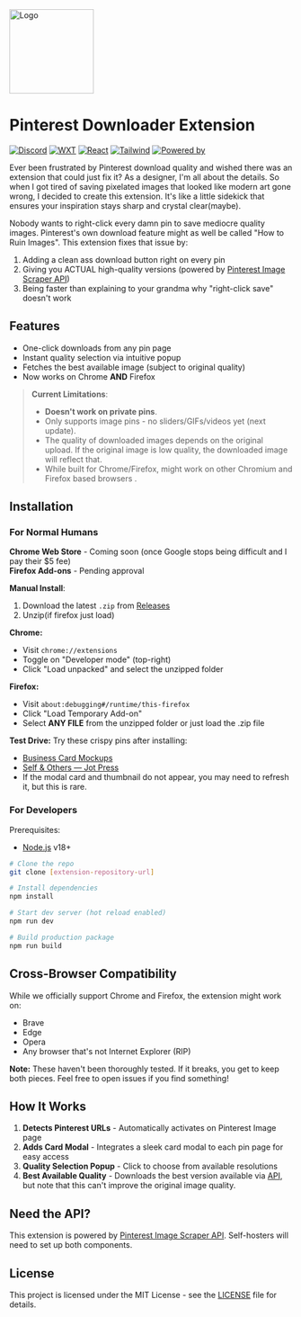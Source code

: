 <img src="https://i.pinimg.com/736x/f7/c3/ab/f7c3ab7931ba3dbac1b9825db2d64441.jpg" alt="Logo" width="150">

# Pinterest Downloader Extension

[![Discord](https://img.shields.io/badge/Discord-%235865F2.svg?&logo=discord&logoColor=fff&labelColor=black&colorB=blue)](https://neoteric.eu.org/)
[![WXT](https://img.shields.io/badge/WXT-0.19.13-blue?labelColor=black)](https://wxt.dev)
[![React](https://img.shields.io/badge/React-%2320232a.svg?logo=react&logoColor=fff&labelColor=black&colorB=blue)](https://react.dev)
[![Tailwind](https://img.shields.io/badge/Tailwind-06B6D4?logo=tailwindcss&logoColor=fff&labelColor=black&colorB=blue)](https://tailwindcss.com)
[![Powered by](https://img.shields.io/badge/Powered_by-Pinterest_Scraper_API-blue?labelColor=black)](https://github.com/ifeiera/pinterest-scraper)

Ever been frustrated by Pinterest download quality and wished there was an extension that could just fix it? As a designer, I'm all about the details. So when I got tired of saving pixelated images that looked like modern art gone wrong, I decided to create this extension. It's like a little sidekick that ensures your inspiration stays sharp and crystal clear(maybe).

Nobody wants to right-click every damn pin to save mediocre quality images. Pinterest's own download feature might as well be called "How to Ruin Images". This extension fixes that issue by:

1. Adding a clean ass download button right on every pin
2. Giving you ACTUAL high-quality versions (powered by [Pinterest Image Scraper API](https://github.com/ifeiera/pinterest-scraper))
3. Being faster than explaining to your grandma why "right-click save" doesn't work

## Features

- One-click downloads from any pin page
- Instant quality selection via intuitive popup
- Fetches the best available image (subject to original quality)
- Now works on Chrome **AND** Firefox

> **Current Limitations**:
>
> - **Doesn't work on private pins**.
> - Only supports image pins - no sliders/GIFs/videos yet (next update).
> - The quality of downloaded images depends on the original upload. If the original image is low quality, the downloaded image will reflect that.
> - While built for Chrome/Firefox, might work on other Chromium and Firefox based browsers .

## Installation

### For Normal Humans

**Chrome Web Store** - Coming soon (once Google stops being difficult and I pay their $5 fee)  
**Firefox Add-ons** - Pending approval

**Manual Install**:

1. Download the latest `.zip` from [Releases](https://github.com/NTC-Department/pinterest-downloader/releases)
2. Unzip(if firefox just load)

**Chrome:**

- Visit `chrome://extensions`
- Toggle on "Developer mode" (top-right)
- Click "Load unpacked" and select the unzipped folder

**Firefox:**

- Visit `about:debugging#/runtime/this-firefox`
- Click "Load Temporary Add-on"
- Select **ANY FILE** from the unzipped folder or just load the .zip file

**Test Drive:**
Try these crispy pins after installing:

- [Business Card Mockups](https://id.pinterest.com/pin/791859547022537413/)
- [Self & Others — Jot Press](https://id.pinterest.com/pin/1074178948624472086/)
- If the modal card and thumbnail do not appear, you may need to refresh it, but this is rare.

### For Developers

Prerequisites:

- [Node.js](https://nodejs.org) v18+

```bash
# Clone the repo
git clone [extension-repository-url]

# Install dependencies
npm install

# Start dev server (hot reload enabled)
npm run dev

# Build production package
npm run build
```

## Cross-Browser Compatibility

While we officially support Chrome and Firefox, the extension might work on:

- Brave
- Edge
- Opera
- Any browser that's not Internet Explorer (RIP)

**Note:** These haven't been thoroughly tested. If it breaks, you get to keep both pieces. Feel free to open issues if you find something!

## How It Works

1. **Detects Pinterest URLs** - Automatically activates on Pinterest Image page
2. **Adds Card Modal** - Integrates a sleek card modal to each pin page for easy access
3. **Quality Selection Popup** - Click to choose from available resolutions
4. **Best Available Quality** - Downloads the best version available via [API](https://github.com/ifeiera/pinterest-scraper), but note that this can't improve the original image quality.

## Need the API?

This extension is powered by [Pinterest Image Scraper API](https://github.com/ifeiera/pinterest-scraper). Self-hosters will need to set up both components.

## License

This project is licensed under the MIT License - see the [LICENSE](LICENSE) file for details.
